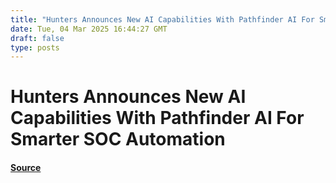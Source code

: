 ```yaml
---
title: "Hunters Announces New AI Capabilities With Pathfinder AI For Smarter SOC Automation"
date: Tue, 04 Mar 2025 16:44:27 GMT
draft: false
type: posts
---
```

# Hunters Announces New AI Capabilities With Pathfinder AI For Smarter SOC Automation









#### [Source](https://hackernoon.com/hunters-announces-new-ai-capabilities-with-pathfinder-ai-for-smarter-soc-automation?source=rss)

